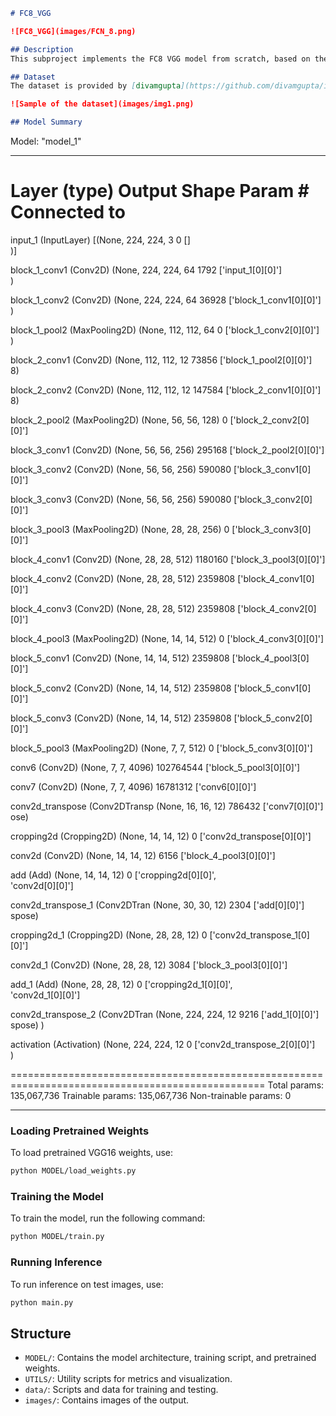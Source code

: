 ```markdown
# FC8_VGG

![FC8_VGG](images/FCN_8.png)

## Description
This subproject implements the FC8 VGG model from scratch, based on the original research paper. The model is designed for image segmentation and classification tasks, utilizing the pre-trained VGG16 architecture with additional layers for fine-tuning.

## Dataset 
The dataset is provided by [divamgupta](https://github.com/divamgupta/image-segmentation-keras). This contains video frames from a moving vehicle and is a subsample of the [CamVid](http://mi.eng.cam.ac.uk/research/projects/VideoRec/CamVid/) dataset. You can download the custom dataset [here](https://drive.google.com/file/d/0B0d9ZiqAgFkiOHR1NTJhWVJMNEU/view?usp=sharing).

![Sample of the dataset](images/img1.png)

## Model Summary

```
Model: "model_1"
__________________________________________________________________________________________________
 Layer (type)                   Output Shape         Param #     Connected to                     
==================================================================================================
 input_1 (InputLayer)           [(None, 224, 224, 3  0           []                               
                                )]                                                                
                                                                                                  
 block_1_conv1 (Conv2D)         (None, 224, 224, 64  1792        ['input_1[0][0]']                
                                )                                                                 
                                                                                                  
 block_1_conv2 (Conv2D)         (None, 224, 224, 64  36928       ['block_1_conv1[0][0]']          
                                )                                                                 
                                                                                                  
 block_1_pool2 (MaxPooling2D)   (None, 112, 112, 64  0           ['block_1_conv2[0][0]']          
                                )                                                                 
                                                                                                  
 block_2_conv1 (Conv2D)         (None, 112, 112, 12  73856       ['block_1_pool2[0][0]']          
                                8)                                                                
                                                                                                  
 block_2_conv2 (Conv2D)         (None, 112, 112, 12  147584      ['block_2_conv1[0][0]']          
                                8)                                                                
                                                                                                  
 block_2_pool2 (MaxPooling2D)   (None, 56, 56, 128)  0           ['block_2_conv2[0][0]']          
                                                                                                  
 block_3_conv1 (Conv2D)         (None, 56, 56, 256)  295168      ['block_2_pool2[0][0]']          
                                                                                                  
 block_3_conv2 (Conv2D)         (None, 56, 56, 256)  590080      ['block_3_conv1[0][0]']          
                                                                                                  
 block_3_conv3 (Conv2D)         (None, 56, 56, 256)  590080      ['block_3_conv2[0][0]']          
                                                                                                  
 block_3_pool3 (MaxPooling2D)   (None, 28, 28, 256)  0           ['block_3_conv3[0][0]']          
                                                                                                  
 block_4_conv1 (Conv2D)         (None, 28, 28, 512)  1180160     ['block_3_pool3[0][0]']          
                                                                                                  
 block_4_conv2 (Conv2D)         (None, 28, 28, 512)  2359808     ['block_4_conv1[0][0]']          
                                                                                                  
 block_4_conv3 (Conv2D)         (None, 28, 28, 512)  2359808     ['block_4_conv2[0][0]']          
                                                                                                  
 block_4_pool3 (MaxPooling2D)   (None, 14, 14, 512)  0           ['block_4_conv3[0][0]']          
                                                                                                  
 block_5_conv1 (Conv2D)         (None, 14, 14, 512)  2359808     ['block_4_pool3[0][0]']          
                                                                                                  
 block_5_conv2 (Conv2D)         (None, 14, 14, 512)  2359808     ['block_5_conv1[0][0]']          
                                                                                                  
 block_5_conv3 (Conv2D)         (None, 14, 14, 512)  2359808     ['block_5_conv2[0][0]']          
                                                                                                  
 block_5_pool3 (MaxPooling2D)   (None, 7, 7, 512)    0           ['block_5_conv3[0][0]']          
                                                                                                  
 conv6 (Conv2D)                 (None, 7, 7, 4096)   102764544   ['block_5_pool3[0][0]']          
                                                                                                  
 conv7 (Conv2D)                 (None, 7, 7, 4096)   16781312    ['conv6[0][0]']                  
                                                                                                  
 conv2d_transpose (Conv2DTransp  (None, 16, 16, 12)  786432      ['conv7[0][0]']                  
 ose)                                                                                             
                                                                                                  
 cropping2d (Cropping2D)        (None, 14, 14, 12)   0           ['conv2d_transpose[0][0]']       
                                                                                                  
 conv2d (Conv2D)                (None, 14, 14, 12)   6156        ['block_4_pool3[0][0]']          
                                                                                                  
 add (Add)                      (None, 14, 14, 12)   0           ['cropping2d[0][0]',             
                                                                  'conv2d[0][0]']                 
                                                                                                  
 conv2d_transpose_1 (Conv2DTran  (None, 30, 30, 12)  2304        ['add[0][0]']                    
 spose)                                                                                           
                                                                                                  
 cropping2d_1 (Cropping2D)      (None, 28, 28, 12)   0           ['conv2d_transpose_1[0][0]']     
                                                                                                  
 conv2d_1 (Conv2D)              (None, 28, 28, 12)   3084        ['block_3_pool3[0][0]']          
                                                                                                  
 add_1 (Add)                    (None, 28, 28, 12)   0           ['cropping2d_1[0][0]',           
                                                                  'conv2d_1[0][0]']               
                                                                                                  
 conv2d_transpose_2 (Conv2DTran  (None, 224, 224, 12  9216       ['add_1[0][0]']                  
 spose)                         )                                                                 
                                                                                                  
 activation (Activation)        (None, 224, 224, 12  0           ['conv2d_transpose_2[0][0]']     
                                )                                                                 
                                                                                                  
==================================================================================================
Total params: 135,067,736
Trainable params: 135,067,736
Non-trainable params: 0
__________________________________________________________________________________________________

### Loading Pretrained Weights
To load pretrained VGG16 weights, use:

```bash
python MODEL/load_weights.py
```

### Training the Model
To train the model, run the following command:
```bash
python MODEL/train.py
```

### Running Inference
To run inference on test images, use:
```bash
python main.py
```

## Structure
- `MODEL/`: Contains the model architecture, training script, and pretrained weights.
- `UTILS/`: Utility scripts for metrics and visualization.
- `data/`: Scripts and data for training and testing.
- `images/`: Contains images of the output.
```

